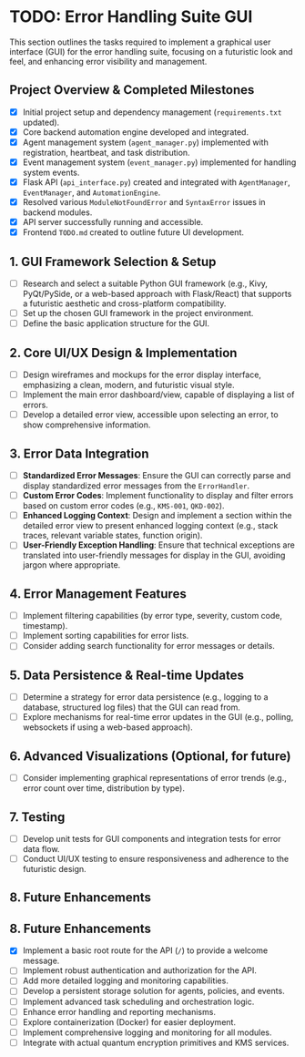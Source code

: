 # TODO: Error Handling Suite GUI

This section outlines the tasks required to implement a graphical user interface (GUI) for the error handling suite, focusing on a futuristic look and feel, and enhancing error visibility and management.

## Project Overview & Completed Milestones
- [x] Initial project setup and dependency management (`requirements.txt` updated).
- [x] Core backend automation engine developed and integrated.
- [x] Agent management system (`agent_manager.py`) implemented with registration, heartbeat, and task distribution.
- [x] Event management system (`event_manager.py`) implemented for handling system events.
- [x] Flask API (`api_interface.py`) created and integrated with `AgentManager`, `EventManager`, and `AutomationEngine`.
- [x] Resolved various `ModuleNotFoundError` and `SyntaxError` issues in backend modules.
- [x] API server successfully running and accessible.
- [x] Frontend `TODO.md` created to outline future UI development.

## 1. GUI Framework Selection & Setup
- [ ] Research and select a suitable Python GUI framework (e.g., Kivy, PyQt/PySide, or a web-based approach with Flask/React) that supports a futuristic aesthetic and cross-platform compatibility.
- [ ] Set up the chosen GUI framework in the project environment.
- [ ] Define the basic application structure for the GUI.

## 2. Core UI/UX Design & Implementation
- [ ] Design wireframes and mockups for the error display interface, emphasizing a clean, modern, and futuristic visual style.
- [ ] Implement the main error dashboard/view, capable of displaying a list of errors.
- [ ] Develop a detailed error view, accessible upon selecting an error, to show comprehensive information.

## 3. Error Data Integration
- [ ] **Standardized Error Messages**: Ensure the GUI can correctly parse and display standardized error messages from the `ErrorHandler`.
- [ ] **Custom Error Codes**: Implement functionality to display and filter errors based on custom error codes (e.g., `KMS-001`, `QKD-002`).
- [ ] **Enhanced Logging Context**: Design and implement a section within the detailed error view to present enhanced logging context (e.g., stack traces, relevant variable states, function origin).
- [ ] **User-Friendly Exception Handling**: Ensure that technical exceptions are translated into user-friendly messages for display in the GUI, avoiding jargon where appropriate.

## 4. Error Management Features
- [ ] Implement filtering capabilities (by error type, severity, custom code, timestamp).
- [ ] Implement sorting capabilities for error lists.
- [ ] Consider adding search functionality for error messages or details.

## 5. Data Persistence & Real-time Updates
- [ ] Determine a strategy for error data persistence (e.g., logging to a database, structured log files) that the GUI can read from.
- [ ] Explore mechanisms for real-time error updates in the GUI (e.g., polling, websockets if using a web-based approach).

## 6. Advanced Visualizations (Optional, for future)
- [ ] Consider implementing graphical representations of error trends (e.g., error count over time, distribution by type).

## 7. Testing
- [ ] Develop unit tests for GUI components and integration tests for error data flow.
- [ ] Conduct UI/UX testing to ensure responsiveness and adherence to the futuristic design.

## 8. Future Enhancements
## 8. Future Enhancements
- [x] Implement a basic root route for the API (`/`) to provide a welcome message.
- [ ] Implement robust authentication and authorization for the API.
- [ ] Add more detailed logging and monitoring capabilities.
- [ ] Develop a persistent storage solution for agents, policies, and events.
- [ ] Implement advanced task scheduling and orchestration logic.
- [ ] Enhance error handling and reporting mechanisms.
- [ ] Explore containerization (Docker) for easier deployment.
- [ ] Implement comprehensive logging and monitoring for all modules.
- [ ] Integrate with actual quantum encryption primitives and KMS services.